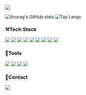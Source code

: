 <img src="https://capsule-render.vercel.app/api?type=waving&&color=timeAuto&height=180&section=header&text=Welcome%20to%20hwwwon's%20Github%20😃&fontSize=45&stroke=222222&fontColor=FFFFFF&strokeWidth=2" />


![Anurag's GitHub stats](https://github-readme-stats.vercel.app/api?username=hwwwon&show_icons=true&theme=radical&card_width=400)
![Top Langs](https://github-readme-stats.vercel.app/api/top-langs/?username=hwwwon&layout=compact&theme=radical&card_width=300)


<h3><b>⚒️Tech Stack</b></h3>
<p>
<img src="https://img.shields.io/badge/JAVA-007396?style=for-the-badge&logo=java&logoColor=white">
<img src="https://img.shields.io/badge/Spring-6DB33F?style=for-the-badge&logo=Spring&logoColor=white">
<img src="https://img.shields.io/badge/Spring Boot-6DB33F?style=for-the-badge&logo=Spring boot&logoColor=white">
<img src="https://img.shields.io/badge/javascript-F7DF1E?style=for-the-badge&logo=javascript&logoColor=black">
<img src="https://img.shields.io/badge/jquery-0769AD?style=for-the-badge&logo=jquery&logoColor=white">
<img src="https://img.shields.io/badge/html5-E34F26?style=for-the-badge&logo=html5&logoColor=white">
<img src="https://img.shields.io/badge/css3-%231572B6.svg?style=for-the-badge&logo=css3&logoColor=white">
<img src="https://img.shields.io/badge/react-61DAFB?style=for-the-badge&logo=react&logoColor=black">
<img src="https://img.shields.io/badge/jenkins-%232C5263.svg?style=for-the-badge&logo=jenkins&logoColor=white">
</p>

<h3><b>🌅Tools</b></h3>
<p>
<img src="https://img.shields.io/badge/git-%23F05033.svg?style=for-the-badge&logo=git&logoColor=white">
<img src="https://img.shields.io/badge/Visual%20Studio%20Code-0078d7.svg?style=for-the-badge&logo=visual-studio-code&logoColor=white">
<img src="https://img.shields.io/badge/Eclipse-FE7A16.svg?style=for-the-badge&logo=Eclipse&logoColor=white">
<img src="https://img.shields.io/badge/mysql-4479A1?style=for-the-badge&logo=mysql&logoColor=white">
</p>

<h3><b>📩Contact</b></h3>
<a href="mailto:hwwwon1027@gmail.com"><img src="https://img.shields.io/badge/Gmail-d14836?style=flat-square&logo=Gmail&logoColor=white&link=mailto:hwwwon1027@gmail.com"/></a>

</br></br>

<!--
**hwwwon/hwwwon** is a ✨ _special_ ✨ repository because its `README.md` (this file) appears on your GitHub profile.

Here are some ideas to get you started:

- 🔭 I’m currently working on ...
- 🌱 I’m currently learning ...
- 👯 I’m looking to collaborate on ...
- 🤔 I’m looking for help with ...
- 💬 Ask me about ...
- 📫 How to reach me: ...
- 😄 Pronouns: ...
- ⚡ Fun fact: ...



-->
